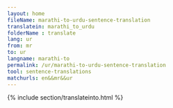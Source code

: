 ```yaml
---
layout: home
fileName: marathi-to-urdu-sentence-translation
translatein: marathi_to_urdu
folderName : translate
lang: ur
from: mr
to: ur
langname: marathi-to
permalink: /ur/marathi-to-urdu-sentence-translation
tool: sentence-translations
matchurls: en&&mr&&ur
---
```

{% include section/translateinto.html %}
